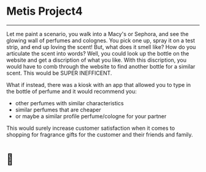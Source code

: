 # Metis Project4

------

Let me paint a scenario, you walk into a Macy's or Sephora, and see the glowing wall of perfumes and colognes. You pick one up, spray it on a test strip, and end up loving the scent! But, what does it smell like? How do you articulate the scent into words? Well, you could look up the bottle on the website and get a discription of what you like. With this discription, you would have to comb through the website to find another bottle for a similar scent. This would be SUPER INEFFICENT.

What if instead, there was a kiosk with an app that allowed you to type in the bottle of perfume and it would recommend you:

- other perfumes with similar characteristics
- similar perfumes that are cheaper
- or maybe a similar profile perfume/cologne for your partner

This would surely increase customer satisfaction when it comes to shopping for fragrance gifts for the customer and their friends and family.

#      :raised_hands:

